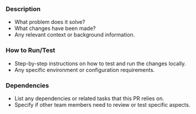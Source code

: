 ### Description
- What problem does it solve?
- What changes have been made?
- Any relevant context or background information.

### How to Run/Test
- Step-by-step instructions on how to test and run the changes locally.
- Any specific environment or configuration requirements.

### Dependencies
- List any dependencies or related tasks that this PR relies on.
- Specify if other team members need to review or test specific aspects.
